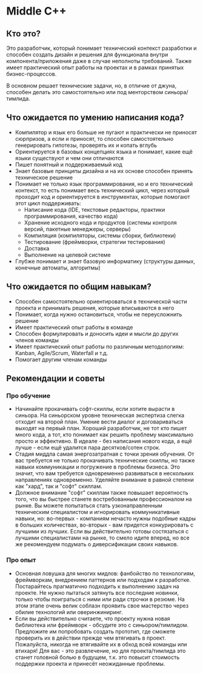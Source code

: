 # Middle C++

## Кто это?

Это разработчик, который понимает технический контекст разработки и способен создать дизайн и решения для функционала внутри компонента/приложения даже в случае неполноты требований. Также имеет практический опыт работы на проектах и в рамках принятых бизнес-процессов.

В основном решает технические задачи, но, в отличие от джуна, способен делать это самостоятельно или под менторством синьора/тимлида.

## Что ожидается по умению написания кода?

- Компилятор и язык его больше не пугают и практически не приносят сюрпризов, а если и приносят, то способен самостоятельно генерировать гипотезы, проверять их и копать вглубь
- Ориентируется в базовых концепциях языка и понимает, какие ещё языки существуют и чем они отличаются
- Пишет понятный и поддерживаемый код
- Знает базовые принципы дизайна и на их основе способен принять техническое решение
- Понимает не только язык программирования, но и его технический контекст, то есть понимает весь технический цикл, через который проходит код и ориентируется в инструментах, которые помогают этот цикл поддерживать:
    - Написание кода (IDE, текстовые редакторы, практики программирования, качество кода)
    - Хранение исходного кода и продуктов (системы контроля версий, пакетные менеджеры, серверы)
    - Компиляция (компиляторы, системы сборки, библиотеки)
    - Тестирование (фреймворки, стратегии тестирования)
    - Доставка
    - Выполнение на целевой системе
- Глубже понимает и знает базовую информатику (структуры данных, конечные автоматы, алгоритмы)

## Что ожидается по общим навыкам?

- Способен самостоятельно ориентироваться в технической части проекта и принимать решения, которые вписываются в него
- Понимает, когда нужно остановиться, чтобы не переусложнить решение
- Имеет практический опыт работы в команде
- Способен формулировать и доносить идеи и мысли до других членов команды
- Имеет практический опыт работы по различным методологиям: Kanban, Agile/Scrum, Waterfall и т.д.
- Помогает другим членам команды

## Рекомендации и советы

### Про обучение
- Начинайте прокачивать софт-скиллы, если хотите вырасти в синьора. На синьорском уровне техническая экспертиза слегка отходит на второй план. Умение вести диалог и договариваться выходят на первый план. Хороший разработчик, не тот кто пишет много кода, а тот, кто понимает как решить проблему максимально просто и эффективно. В идеале - без написания нового кода, а ещё лучше - если ещё удалится пара десятков/сотен строк.
- Стадия миддла самая энергозатратная с точки зрения обучения. От вас требуется не только прокачивать технические скиллы, но также навыки коммуникации и погружение в проблемы бизнеса. Это значит, что вам требуется одновременно развиваться в нескольких направлениях одновременно. Уделяйте внимание в равной степени как "хард", так и "софт" скиллам.
- Должное внимание "софт" скиллам также повышает вероятность того, что вы быстрее станете востребованным профессионалом на рынке. Вы можете попытаться стать узконаправленным техническим специалистом и игнорировать коммуникативные навыки, но: во-первых - компаниям нечасто нужны подобные кадры в больших количествах, во-вторых - вам придется конкурировать с лучшими из лучших. Если вы действительно готовы состязаться с лучшими специалистами на рынке, то смело идите вперед, но все же рекомендуем подумать о диверсификации своих навыков. 


### Про опыт
- Основная ловушка для многих мидлов: фанбойство по технологиям, фреймворкам, внедрением паттернов или подходам к разработке. Постарайтесь прагматично подходить к выполнению задач на проекте. Не нужно пытаться затянуть все последние новинки, только чтобы поиграться с ними или ради строчки в резюме. На этом этапе очень велик соблазн проявить свое мастерство через обилие технологий или оверинжиниринг.
- Если вы действительно считаете, что проекту нужна новая библиотека или фреймворк - обсудите это с синьором/тимлидом. Предложите им попробовать создать прототип, где сможете проверить их в действии прежде чем втягивать в проект. Пожалуйста, никогда не втягивайте их в обход всей команды или втихаря! Для вас - это развлечение, но для проекта/тимлида это станет головной болью в будущем, т.к. это повысит стоимость поддержки проекта и принесёт неожиданные проблемы. 
